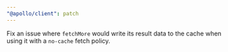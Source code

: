 ```yaml
---
"@apollo/client": patch
---
```


Fix an issue where `fetchMore` would write its result data to the cache when using it with a `no-cache` fetch policy.
